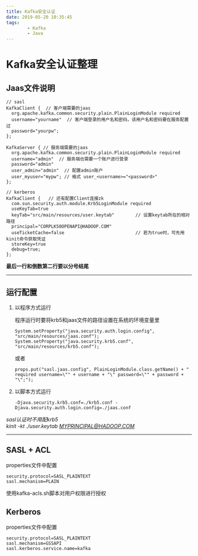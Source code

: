 ```yaml
---
title: Kafka安全认证
date: 2019-05-20 10:35:45
tags:
        - Kafka
        - Java
---
```


# Kafka安全认证整理

## Jaas文件说明
```
// sasl  
KafkaClient {  // 客户端需要的jaas   
  org.apache.kafka.common.security.plain.PlainLoginModule required
  username="yourname"  // 客户端登录的用户名和密码，该用户名和密码要在服务配置过
  password="yourpw";
};

KafkaServer { // 服务端需要的jaas
  org.apache.kafka.common.security.plain.PlainLoginModule required
  username="admin"  // 服务端也需要一个账户进行登录
  password="admin"
  user_admin="admin"  // 配置admin账户
  user_myuser="mypw"; // 格式 user_<username>="<password>"
};
```

```
// kerberos
KafkaClient {   // 还有配置Client连接zk
  com.sun.security.auth.module.Krb5LoginModule required       
  useKeyTab=true
  keyTab="src/main/resources/user.keytab"        // 设置keytab所在的相对路径 
  principal="CORPLK50OPENAPI@HADOOP.COM"
  useTicketCache=false                           // 若为true时，可先用kinit命令获取凭证
  storeKey=true
  debug=true;
};
```
**最后一行和倒数第二行要以分号结尾**

----

## 运行配置
1. 以程序方式运行  

    程序运行时要将krb5和jaas文件的路径设置在系统的环境变量里

    ```
    System.setProperty("java.security.auth.login.config", "src/main/resources/jaas.conf");
    System.setProperty("java.security.krb5.conf", "src/main/resources/krb5.conf");
    ```
    或者
    ```
    props.put("sasl.jaas.config", PlainLoginModule.class.getName() + " required username=\"" + username + "\" password=\"" + password + "\";");
    ```

2. 以脚本方式运行

    ```
    -Djava.security.krb5.conf=./krb5.conf -Djava.security.auth.login.config=./jaas.conf
    ```

*sasl认证时不用配krb5*  
*kinit -kt ./user.keytab MYPRINCIPAL@HADOOP.COM*

----

## SASL + ACL
properties文件中配置
```
security.protocol=SASL_PLAINTEXT
sasl.mechanism=PLAIN
```

使用kafka-acls.sh脚本对用户权限进行授权


## Kerberos
properties文件中配置
```
security.protocol=SASL_PLAINTEXT
sasl.mechanism=GSSAPI
sasl.kerberos.service.name=kafka
```